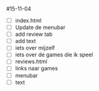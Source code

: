 #15-11-04
* [ ] index.html
 * [ ] Update de menubar
  * [ ] add review tab
 * [ ] add text
  * [ ] iets over mijzelf
  * [ ] iets over de games die ik speel
* [ ] reviews.html
 * [ ] links naar games
 * [ ] menubar
 * [ ] text
